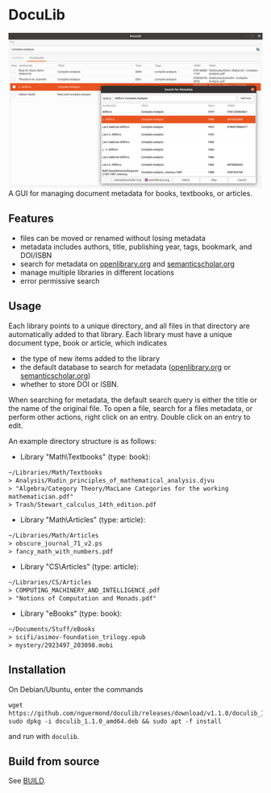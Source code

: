 # DocuLib
![screenshot.png](/icons/screenshot.png)
A GUI for managing document metadata for books, textbooks, or articles.

## Features
* files can be moved or renamed without losing metadata
* metadata includes authors, title, publishing year, tags, bookmark, and DOI/ISBN
* search for metadata on [openlibrary.org](https://openlibrary.org/) and [semanticscholar.org](https://www.semanticscholar.org/)
* manage multiple libraries in different locations
* error permissive search

## Usage
Each library points to a unique directory, and all files in that directory are automatically added to that library. Each library must have a unique document type, book or article, which indicates
* the type of new items added to the library
* the default database to search for metadata ([openlibrary.org](https://openlibrary.org/) or [semanticscholar.org](https://www.semanticscholar.org/))
* whether to store DOI or ISBN.

When searching for metadata, the default search query is either the title or the name of the original file. To open a file, search for a files metadata, or perform other actions, right click on an entry. Double click on an entry to edit.

An example directory structure is as follows:
* Library "Math\Textbooks" (type: book):
```
~/Libraries/Math/Textbooks
> Analysis/Rudin_principles_of_mathematical_analysis.djvu
> "Algebra/Category Theory/MacLane Categories for the working mathematician.pdf"
> Trash/Stewart_calculus_14th_edition.pdf
```
* Library "Math\Articles" (type: article):
```
~/Libraries/Math/Articles
> obscure_journal_71_v2.ps
> fancy_math_with_numbers.pdf
```
* Library "CS\Articles" (type: article):
```
~/Libraries/CS/Articles
> COMPUTING_MACHINERY_AND_INTELLIGENCE.pdf
> "Notions of Computation and Monads.pdf"
```
* Library "eBooks" (type: book):
```
~/Documents/Stuff/eBooks
> scifi/asimov-foundation_trilogy.epub
> mystery/2923497_203098.mobi
```

## Installation
On Debian/Ubuntu, enter the commands
```
wget https://github.com/nguermond/doculib/releases/download/v1.1.0/doculib_1.1.0_amd64.deb
sudo dpkg -i doculib_1.1.0_amd64.deb && sudo apt -f install
```
and run with `doculib`.

## Build from source
See [BUILD](./BUILD.md).